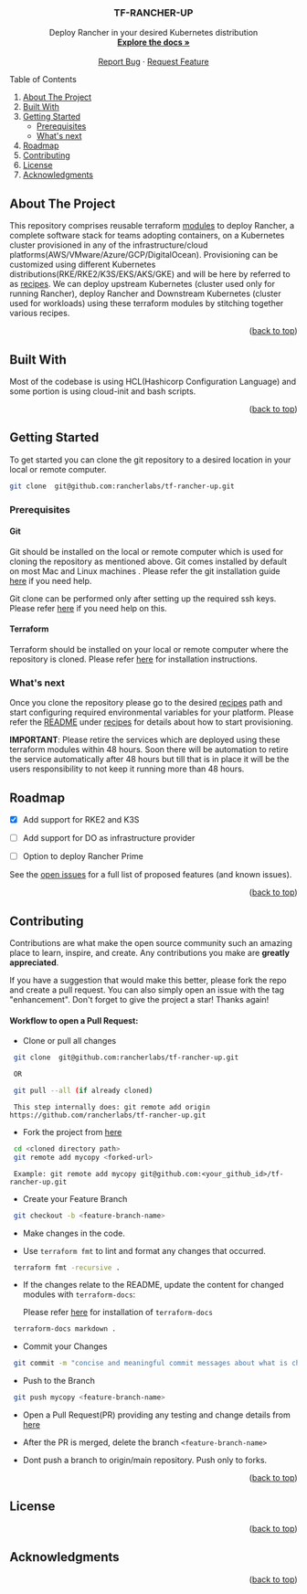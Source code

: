 <a name="readme-top"></a>

  <h3 align="center">TF-RANCHER-UP</h3>

  <p align="center">
    Deploy Rancher in your desired Kubernetes distribution
    <br />
    <a href="./README.md"><strong>Explore the docs »</strong></a>
    <br />
    <br />
    <a href="https://github.com/rancherlabs/tf-rancher-up/issues">Report Bug</a>
    ·
    <a href="https://github.com/rancherlabs/tf-rancher-up/issues">Request Feature</a>
  </p>
</div>

Table of Contents

1.  [About The Project](#about-the-project)
2.  [Built With](#built-with)
3.  [Getting Started](#getting-started)
    *   [Prerequisites](#prerequisites)
    *   [What's next](#whats-next)
4.  [Roadmap](#roadmap)
5.  [Contributing](#contributing)
6.  [License](#license)
7.  [Acknowledgments](#acknowledgments)


<!-- ABOUT THE PROJECT -->
## About The Project


This repository comprises reusable terraform [modules](./modules) to deploy Rancher, a complete software stack for teams adopting containers, on a Kubernetes cluster provisioned in any of the infrastructure/cloud platforms(AWS/VMware/Azure/GCP/DigitalOcean). Provisioning can be customized using different Kubernetes distributions(RKE/RKE2/K3S/EKS/AKS/GKE) and will be here by referred to as [recipes](./recipes). We can deploy upstream Kubernetes (cluster used only for running Rancher), deploy Rancher and Downstream Kubernetes (cluster used for workloads) using these terraform modules by stitching together various recipes.

<p align="right">(<a href="#readme-top">back to top</a>)</p>

## Built With

Most of the codebase is using HCL(Hashicorp Configuration Language) and some portion is using cloud-init and bash scripts.

<p align="right">(<a href="#readme-top">back to top</a>)</p>


<!-- GETTING STARTED -->
## Getting Started

To get started you can clone the git repository to a desired location in your local or remote computer.

  ```sh
  git clone  git@github.com:rancherlabs/tf-rancher-up.git
  ```

### Prerequisites

#### Git

Git should be installed on the local or remote computer which is used for cloning the repository as mentioned above. Git comes installed by default on most Mac and Linux machines . Please refer the git installation guide [here](https://github.com/git-guides/install-git) if you need help.

Git clone can be performed only after setting up the required ssh keys. Please refer [here](https://docs.github.com/en/authentication/connecting-to-github-with-ssh) if you need help on this.


#### Terraform

Terraform should be installed on your local or remote computer where the repository is cloned.  Please refer [here](https://developer.hashicorp.com/terraform/tutorials/aws-get-started/install-cli) for installation instructions.


### What's next

Once you clone the repository please go to the desired [recipes](./recipes) path and start configuring required environmental variables for your platform. Please refer the [README](./recipes/README.md) under [recipes](./recipes) for details about how to start provisioning.


**IMPORTANT**: Please retire the services which are deployed using these terraform modules within 48 hours. Soon there will be automation to retire the service automatically after 48 hours but till that is in place it will be the users responsibility to not keep it running more than 48 hours.


<!-- ROADMAP -->
## Roadmap

- [x] Add support for RKE2 and K3S
- [ ] Add support for DO as infrastructure provider
- [ ] Option to deploy Rancher Prime


See the [open issues](https://github.com/rancherlabs/tf-rancher-up/issues) for a full list of proposed features (and known issues).

<p align="right">(<a href="#readme-top">back to top</a>)</p>



<!-- CONTRIBUTING -->
## Contributing

Contributions are what make the open source community such an amazing place to learn, inspire, and create. Any contributions you make are **greatly appreciated**.

If you have a suggestion that would make this better, please fork the repo and create a pull request. You can also simply open an issue with the tag "enhancement".
Don't forget to give the project a star! Thanks again!

#### Workflow to open a Pull Request:


- Clone or pull all changes

 ```sh
  git clone  git@github.com:rancherlabs/tf-rancher-up.git

  OR

  git pull --all (if already cloned)
  ```
     This step internally does: git remote add origin https://github.com/rancherlabs/tf-rancher-up.git

- Fork the project from [here](https://github.com/rancherlabs/tf-rancher-up/fork)

```sh
 cd <cloned directory path>
 git remote add mycopy <forked-url>
 ```
     Example: git remote add mycopy git@github.com:<your_github_id>/tf-rancher-up.git

- Create your Feature Branch
```sh
 git checkout -b <feature-branch-name>
```
- Make changes in the code.

- Use `terraform fmt` to lint and format any changes that occurred.
```sh
 terraform fmt -recursive .
```
- If the changes relate to the README, update the content for changed modules with `terraform-docs`:

   Please refer [here](https://github.com/terraform-docs/terraform-docs) for installation of `terraform-docs`
```bash
 terraform-docs markdown .
```
- Commit your Changes

```sh
 git commit -m "concise and meaningful commit messages about what is changing"
```
- Push to the Branch

```sh
 git push mycopy <feature-branch-name>
```
- Open a Pull Request(PR) providing any testing and change details from [here](https://github.com/rancherlabs/tf-rancher-up/pulls)

- After the PR is merged, delete the branch `<feature-branch-name>`

- Dont push a branch to origin/main repository. Push only to forks.

<p align="right">(<a href="#readme-top">back to top</a>)</p>



<!-- LICENSE -->
## License



<p align="right">(<a href="#readme-top">back to top</a>)</p>



<!-- ACKNOWLEDGMENTS -->
## Acknowledgments


<p align="right">(<a href="#readme-top">back to top</a>)</p>
